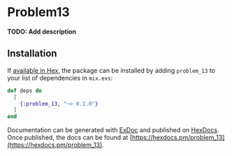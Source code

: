 # Problem13

**TODO: Add description**

## Installation

If [available in Hex](https://hex.pm/docs/publish), the package can be installed
by adding `problem_13` to your list of dependencies in `mix.exs`:

```elixir
def deps do
  [
    {:problem_13, "~> 0.1.0"}
  ]
end
```

Documentation can be generated with [ExDoc](https://github.com/elixir-lang/ex_doc)
and published on [HexDocs](https://hexdocs.pm). Once published, the docs can
be found at [https://hexdocs.pm/problem_13](https://hexdocs.pm/problem_13).

